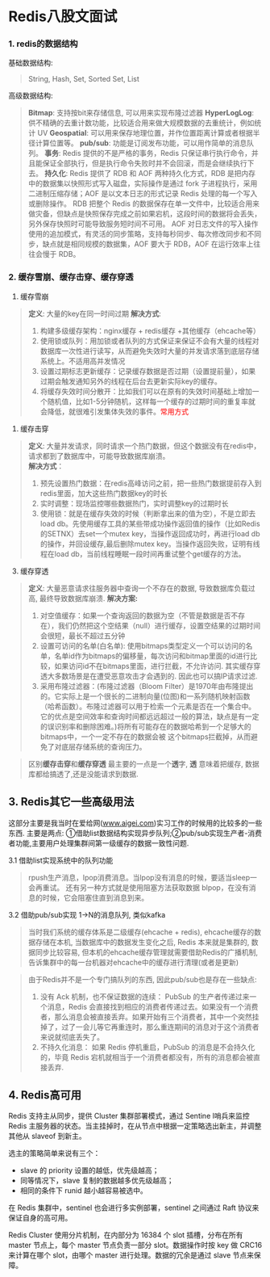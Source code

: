 # Redis八股文面试

### 1. redis的数据结构

基础数据结构:
> String, Hash, Set, Sorted Set, List

高级数据结构:
> **Bitmap**: 支持按bit来存储信息, 可以用来实现布隆过滤器
> **HyperLogLog**: 供不精确的去重计数功能，比较适合用来做大规模数据的去重统计，例如统计 UV
> **Geospatial**: 可以用来保存地理位置，并作位置距离计算或者根据半径计算位置等。
> **pub/sub**: 功能是订阅发布功能，可以用作简单的消息队列。
> **事务**: Redis 提供的不是严格的事务，Redis 只保证串行执行命令，并且能保证全部执行，但是执行命令失败时并不会回滚，而是会继续执行下去。
> **持久化**: Redis 提供了 RDB 和 AOF 两种持久化方式，RDB 是把内存中的数据集以快照形式写入磁盘，实际操作是通过 fork 子进程执行，采用二进制压缩存储；AOF 是以文本日志的形式记录 Redis 处理的每一个写入或删除操作。
RDB 把整个 Redis 的数据保存在单一文件中，比较适合用来做灾备，但缺点是快照保存完成之前如果宕机，这段时间的数据将会丢失，另外保存快照时可能导致服务短时间不可用。
AOF 对日志文件的写入操作使用的追加模式，有灵活的同步策略，支持每秒同步、每次修改同步和不同步，缺点就是相同规模的数据集，AOF 要大于 RDB，AOF 在运行效率上往往会慢于 RDB。

### 2. 缓存雪崩、缓存击穿、缓存穿透

1. 缓存雪崩
> **定义**: 大量的key在同一时间过期
> **解决方式**: 
> 1. 构建多级缓存架构：nginx缓存 + redis缓存 +其他缓存（ehcache等）
> 2. 使用锁或队列：用加锁或者队列的方式保证来保证不会有大量的线程对数据库一次性进行读写，从而避免失效时大量的并发请求落到底层存储系统上。不适用高并发情况
> 3. 设置过期标志更新缓存：记录缓存数据是否过期（设置提前量），如果过期会触发通知另外的线程在后台去更新实际key的缓存。
> 4. 将缓存失效时间分散开：比如我们可以在原有的失效时间基础上增加一个随机值，比如1-5分钟随机，这样每一个缓存的过期时间的重复率就会降低，就很难引发集体失效的事件。<font color="red">常用方式</font>
1. 缓存击穿
> **定义**: 大量并发请求，同时请求一个热门数据，但这个数据没有在redis中，请求都到了数据库中，可能导致数据库崩溃。  
> **解决方式**：
> 1. 预先设置热门数据：在redis高峰访问之前，把一些热门数据提前存入到redis里面，加大这些热门数据key的时长
> 2. 实时调整：现场监控哪些数据热门，实时调整key的过期时长
> 3. 使用锁：就是在缓存失效的时候（判断拿出来的值为空），不是立即去load db。先使用缓存工具的某些带成功操作返回值的操作（比如Redis的SETNX）去set一个mutex key，当操作返回成功时，再进行load db的操作，并回设缓存,最后删除mutex key。当操作返回失败，证明有线程在load db，当前线程睡眠一段时间再重试整个get缓存的方法。
3. 缓存穿透
> **定义**: 大量恶意请求往服务器中查询一个不存在的数据, 导致数据库负载过高, 最终导致数据库崩溃. 
> **解决方案:**
> 1. 对空值缓存：如果一个查询返回的数据为空（不管是数据是否不存在），我们仍然把这个空结果（null）进行缓存，设置空结果的过期时间会很短，最长不超过五分钟
> 2. 设置可访问的名单(白名单): 使用bitmaps类型定义一个可以访问的名单，名单id作为bitmaps的偏移量，每次访问和bitmap里面的id进行比较，如果访问id不在bitmaps里面，进行拦截，不允许访问. 其实缓存穿透大多数场景是在遭受恶意攻击才会遇到的. 因此也可以搞IP请求过滤. 
> 3. 采用布隆过滤器：(布隆过滤器（Bloom Filter）是1970年由布隆提出的。它实际上是一个很长的二进制向量(位图)和一系列随机映射函数（哈希函数）。布隆过滤器可以用于检索一个元素是否在一个集合中。它的优点是空间效率和查询时间都远远超过一般的算法，缺点是有一定的误识别率和删除困难。)将所有可能存在的数据哈希到一个足够大的bitmaps中，一个一定不存在的数据会被 这个bitmaps拦截掉，从而避免了对底层存储系统的查询压力。

> 区别**缓存击穿**和**缓存穿透** 最主要的一点是一个**透**字, **透** 意味着把缓存, 数据库都给搞透了,还是没能请求到数据.

## 3. Redis其它一些高级用法

这部分主要是我当时在爱给网(www.aigei.com)实习工作的时候用的比较多的一些东西. 主要是两点: ①借助list数据结构实现异步队列;②pub/sub实现生产者-消费者功能,主要用户处理集群间第一级缓存的数据一致性问题.  

3.1 借助list实现系统中的队列功能  
> rpush生产消息，lpop消费消息。当lpop没有消息的时候，要适当sleep一会再重试。 还有另一种方式就是使用阻塞方法获取数据 blpop，在没有消息的时候，它会阻塞住直到消息到来。

3.2 借助pub/sub实现 1->N的消息队列, 类似kafka
> 当时我们系统的缓存体系是二级缓存(ehcache + redis), ehcache缓存的数据存储在本机, 当数据库中的数据发生变化之后, Redis 本来就是集群的, 数据同步比较容易, 但本机的ehcache缓存管理就需要借助Redis的广播机制, 告诉集群中的每一台机器对ehcache中的缓存进行清理(或者是更新)

> 由于Redis并不是一个专门搞队列的东西, 因此pub/sub也是存在一些缺点:
> 1. 没有 Ack 机制，也不保证数据的连续： PubSub 的生产者传递过来一个消息，Redis 会直接找到相应的消费者传递过去。如果没有一个消费者，那么消息会被直接丢弃。如果开始有三个消费者，其中一个突然挂掉了，过了一会儿等它再重连时，那么重连期间的消息对于这个消费者来说就彻底丢失了。
> 2. 不持久化消息： 如果 Redis 停机重启，PubSub 的消息是不会持久化的，毕竟 Redis 宕机就相当于一个消费者都没有，所有的消息都会被直接丢弃. 

## 4. Redis高可用

Redis 支持主从同步，提供 Cluster 集群部署模式，通过 Sentine l哨兵来监控 Redis 主服务器的状态。当主挂掉时，在从节点中根据一定策略选出新主，并调整其他从 slaveof 到新主。

选主的策略简单来说有三个：

* slave 的 priority 设置的越低，优先级越高；
* 同等情况下，slave 复制的数据越多优先级越高；
* 相同的条件下 runid 越小越容易被选中。

在 Redis 集群中，sentinel 也会进行多实例部署，sentinel 之间通过 Raft 协议来保证自身的高可用。

Redis Cluster 使用分片机制，在内部分为 16384 个 slot 插槽，分布在所有 master 节点上，每个 master 节点负责一部分 slot。数据操作时按 key 做 CRC16 来计算在哪个 slot，由哪个 master 进行处理。数据的冗余是通过 slave 节点来保障。
